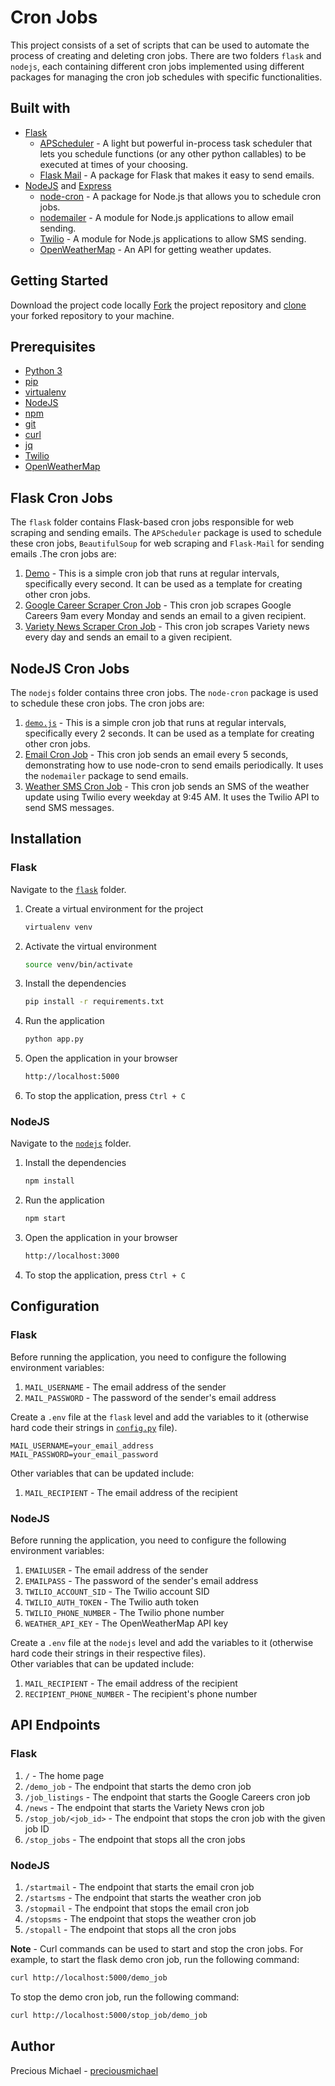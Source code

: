 # Cron Jobs

This project consists of a set of scripts that can be used to automate the process of creating and deleting cron jobs. There are two folders `flask` and `nodejs`, each containing different cron jobs implemented using different packages for managing the cron job schedules with specific functionalities.


## Built with
* [Flask](https://flask.palletsprojects.com)
   * [APScheduler](https://apscheduler.readthedocs.io/en/stable/) - A light but powerful in-process task scheduler that lets you schedule functions (or any other python callables) to be executed at times of your choosing.
   * [Flask Mail](https://pythonhosted.org/Flask-Mail/) - A package for Flask that makes it easy to send emails.
* [NodeJS](https://nodejs.org/) and [Express](https://expressjs.com/) 
    * [node-cron](https://www.npmjs.com/package/node-cron) - A package for Node.js that allows you to schedule cron jobs.
    * [nodemailer](https://nodemailer.com/about/) - A module for Node.js applications to allow email sending.
    * [Twilio](https://www.twilio.com/docs/libraries/node) - A module for Node.js applications to allow SMS sending.
    * [OpenWeatherMap](https://openweathermap.org/api) - An API for getting weather updates.


## Getting Started
Download the project code locally
[Fork](https://help.github.com/en/articles/fork-a-repo) the project repository and [clone](https://help.github.com/en/articles/cloning-a-repository) your forked repository to your machine. 


## Prerequisites
* [Python 3](https://www.python.org/downloads/)
* [pip](https://pip.pypa.io/en/stable/installing/)
* [virtualenv](https://virtualenv.pypa.io/en/latest/installation/)
* [NodeJS](https://nodejs.org/en/download/)
* [npm](https://www.npmjs.com/get-npm)
* [git](https://git-scm.com/downloads)
* [curl](https://curl.haxx.se/download.html)
* [jq](https://stedolan.github.io/jq/download/)
* [Twilio](https://www.twilio.com/docs/usage/tutorials/how-to-use-your-free-trial-account)
* [OpenWeatherMap](https://openweathermap.org/api)


## Flask Cron Jobs
The `flask` folder contains Flask-based cron jobs responsible for web scraping and sending emails. The `APScheduler` package is used to schedule these cron jobs, `BeautifulSoup` for web scraping and `Flask-Mail` for sending emails .The cron jobs are:
1. [Demo](./flask/jobs.py) - This is a simple cron job that runs at regular intervals, specifically every second. It can be used as a template for creating other cron jobs.
2. [Google Career Scraper Cron Job](./flask/jobs.py) - This cron job scrapes Google Careers 9am every Monday and sends an email to a given recipient. 
3. [Variety News Scraper Cron Job](./flask/jobs.py) - This cron job scrapes Variety news every day and sends an email to a given recipient. 


## NodeJS Cron Jobs
The `nodejs` folder contains three cron jobs. The `node-cron` package is used to schedule these cron jobs. The cron jobs are:
1. [`demo.js`](./nodejs/demo.js) - This is a simple cron job that runs at regular intervals, specifically every 2 seconds. It can be used as a template for creating other cron jobs.
2. [Email Cron Job](./nodejs/controller.js) - This cron job sends an email every 5 seconds, demonstrating how to use node-cron to send emails periodically. It uses the `nodemailer` package to send emails.
3. [Weather SMS Cron Job](./nodejs/controller.js) - This cron job sends an SMS of the weather update using Twilio every weekday at 9:45 AM. It uses the Twilio API to send SMS messages.


## Installation
### Flask
Navigate to the [`flask`](./flask) folder.
1. Create a virtual environment for the project
    ```bash
    virtualenv venv
    ```
2. Activate the virtual environment
    ```bash
    source venv/bin/activate
    ```
3. Install the dependencies
    ```bash
    pip install -r requirements.txt
    ```
4. Run the application
    ```bash
    python app.py
    ```
5. Open the application in your browser 
    ```bash
    http://localhost:5000
    ```
6. To stop the application, press `Ctrl + C`


### NodeJS
Navigate to the [`nodejs`](./nodejs) folder.
1. Install the dependencies
    ```bash
    npm install
    ```
2. Run the application
    ```bash
    npm start
    ```
3. Open the application in your browser
    ```bash
    http://localhost:3000
    ```
4. To stop the application, press `Ctrl + C`

## Configuration
### Flask
Before running the application, you need to configure the following environment variables:
1. `MAIL_USERNAME` - The email address of the sender
2. `MAIL_PASSWORD` - The password of the sender's email address

Create a `.env` file at the `flask` level and add the variables to it (otherwise hard code their strings in [`config.py`](./flask/config.py) file).
```
MAIL_USERNAME=your_email_address
MAIL_PASSWORD=your_email_password
``` 
Other variables that can be updated include:
1. `MAIL_RECIPIENT` - The email address of the recipient


### NodeJS
Before running the application, you need to configure the following environment variables:
1. `EMAILUSER` - The email address of the sender
2. `EMAILPASS` - The password of the sender's email address
3. `TWILIO_ACCOUNT_SID` - The Twilio account SID
4. `TWILIO_AUTH_TOKEN` - The Twilio auth token
5. `TWILIO_PHONE_NUMBER` - The Twilio phone number
6. `WEATHER_API_KEY` - The OpenWeatherMap API key

Create a `.env` file at the `nodejs` level and add the variables to it (otherwise hard code their strings in their respective files).<br>
Other variables that can be updated include:
1. `MAIL_RECIPIENT` - The email address of the recipient
2. `RECIPIENT_PHONE_NUMBER` - The recipient's phone number


## API Endpoints
### Flask
1. `/` - The home page
2. `/demo_job` - The endpoint that starts the demo cron job
3. `/job_listings` - The endpoint that starts the Google Careers cron job
4. `/news` - The endpoint that starts the Variety News cron job
5. `/stop_job/<job_id>` - The endpoint that stops the cron job with the given job ID
6. `/stop_jobs` - The endpoint that stops all the cron jobs


### NodeJS
1. `/startmail` - The endpoint that starts the email cron job
2. `/startsms` - The endpoint that starts the weather cron job
3. `/stopmail` - The endpoint that stops the email cron job
4. `/stopsms` - The endpoint that stops the weather cron job
5. `/stopall` - The endpoint that stops all the cron jobs

**Note** - Curl commands can be used to start and stop the cron jobs. For example, to start the flask demo cron job, run the following command:
```bash
curl http://localhost:5000/demo_job
```
To stop the demo cron job, run the following command:
```bash
curl http://localhost:5000/stop_job/demo_job
``` 


## Author
Precious Michael - [preciousmichael](https://eyiza.github.io/precious-michael/)